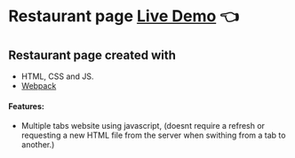 # Restaurant page [Live Demo](https://lukastars.github.io/restaurant/) :point_left:

## Restaurant page created with
*  HTML, CSS and JS.
* [Webpack](https://webpack.js.org/)

#### **Features:**
* Multiple tabs website using javascript, (doesnt require a refresh or requesting a new HTML file from the server when swithing from a tab to another.) 

